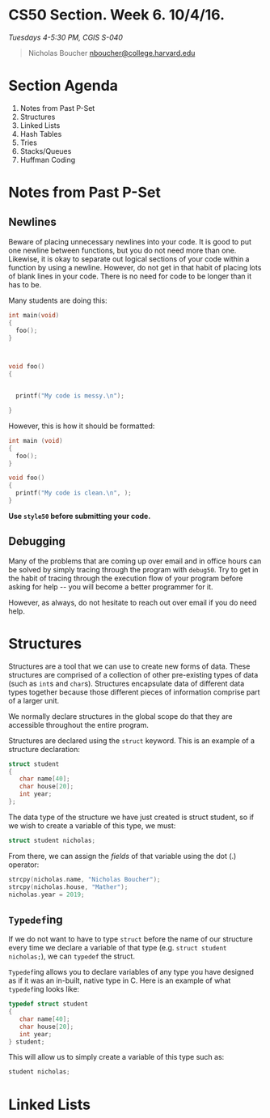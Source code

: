 # CS50 Section. Week 6. 10/4/16.
*Tuesdays 4-5:30 PM, CGIS S-040*  

> Nicholas Boucher
> nboucher@college.harvard.edu  

# Section Agenda

1. Notes from Past P-Set
2. Structures
3. Linked Lists
4. Hash Tables
5. Tries
6. Stacks/Queues
7. Huffman Coding

# Notes from Past P-Set

## Newlines

Beware of placing unnecessary newlines into your code. It is good to put one newline between functions, but you do not need more than one. Likewise, it is okay to separate out logical sections of your code within a function by using a newline. However, do not get in that habit of placing lots of blank lines in your code. There is no need for code to be longer than it has to be.

Many students are doing this:

```c
int main(void)
{
  foo();
}



void foo()
{


  printf("My code is messy.\n");

}
```

However, this is how it should be formatted:

```c
int main (void)
{
  foo();
}

void foo()
{
  printf("My code is clean.\n", );
}
```

**Use `style50` before submitting your code.**

## Debugging

Many of the problems that are coming up over email and in office hours can be solved by simply tracing through the program with `debug50`. Try to get in the habit of tracing through the execution flow of your program before asking for help -- you will become a better programmer for it.

However, as always, do not hesitate to reach out over email if you do need help.

# Structures

Structures are a tool that we can use to create new forms of data. These structures are comprised of a collection of other pre-existing types of data (such as `int`s and `char`s). Structures encapsulate data of different data types together because those different pieces of information comprise part of a larger unit.

We normally declare structures in the global scope do that they are accessible throughout the entire program.

Structures are declared using the `struct` keyword. This is an example of a structure declaration:

```c
struct student
{
   char name[40];
   char house[20];
   int year;
};
```

The data type of the structure we have just created is struct student, so if we wish to create a variable of this type, we must:

```c
struct student nicholas;
```

From there, we can assign the *fields* of that variable using the dot (.) operator:

```c
strcpy(nicholas.name, "Nicholas Boucher");
strcpy(nicholas.house, "Mather");
nicholas.year = 2019;
```
## `Typedef`ing

If we do not want to have to type `struct` before the name of our structure every time we declare a variable of that type (e.g. `struct student nicholas;`), we can `typedef` the struct.

`Typedef`ing allows you to declare variables of any type you have designed as if it was an in-built, native type in C. Here is an example of what `typedef`ing looks like:

```c
typedef struct student
{
   char name[40];
   char house[20];
   int year;
} student;
```

This will allow us to simply create a variable of this type such as:

```c
student nicholas;
```

# Linked Lists
